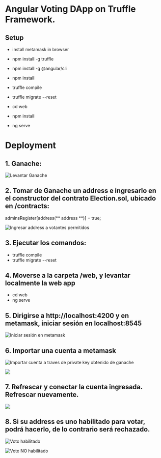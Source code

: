# Angular Voting DApp on Truffle Framework.

## Setup

- install metamask in browser

- npm install -g truffle
- npm install -g @angular/cli
- npm install
- truffle compile
- truffle migrate --reset

- cd web
- npm install
- ng serve

# Deployment

## 1. Ganache:

![Levantar Ganache](./README_PICS/ganache_readme_1.png)

## 2. Tomar de Ganache un address e ingresarlo en el constructor del contrato Election.sol, ubicado en /contracts:
  adminsRegister[address(** address **)] = true;

  ![Ingresar address a votantes permitidos](./README_PICS/contract_readme_2.png)

## 3. Ejecutar los comandos:
  - truffle compile
  - truffle migrate --reset

## 4. Moverse a la carpeta /web, y levantar localmente la web app
  - cd web
  - ng serve

## 5. Dirigirse a http://localhost:4200 y en metamask, iniciar sesión en localhost:8545

  ![Iniciar sesión en metamask](./README_PICS/readme_3.png)

## 6. Importar una cuenta a metamask

  ![Importar cuenta a traves de private key obtenido de ganache](./README_PICS/readme_4.png)

  ![](./README_PICS/readme_5.png)

## 7. Refrescar y conectar la cuenta ingresada. Refrescar nuevamente.

  ![](./README_PICS/readme_6.png)

## 8. Si su address es uno habilitado para votar, podrá hacerlo, de lo contrario será rechazado.

  ![Voto habilitado](./README_PICS/readme_9.png)

  ![Voto NO habilitado](./README_PICS/readme_7.png)



